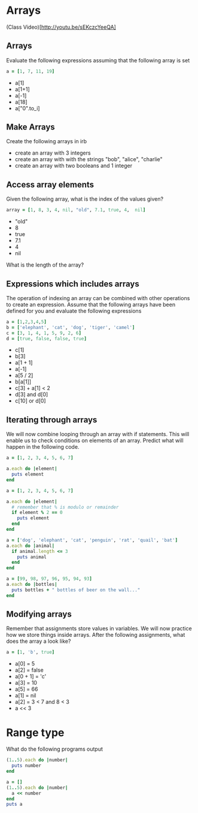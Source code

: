 # Arrays

(Class Video)[http://youtu.be/sEKczcYeeQA]

## Arrays

Evaluate the following expressions assuming that the following array is set

```ruby
a = [1, 7, 11, 19]
```

- a[1]
- a[1+1]
- a[-1]
- a[18]
- a["0".to_i]


## Make Arrays

Create the following arrays in irb

- create an array with 3 integers
- create an array with with the strings "bob", "alice", "charlie"
- create an array with two booleans and 1 integer

## Access array elements

Given the following array, what is the index of the values given?

```ruby
array = [1, 8, 3, 4, nil, "old", 7.1, true, 4,  nil]
```

- "old"
- 8
- true
- 7.1
- 4
- nil

What is the length of the array?

## Expressions which includes arrays

The operation of indexing an array can be combined with other operations to create an expression. Assume that the following arrays have been defined for you and evaluate the following expressions

```ruby
a = [1,2,3,4,5]
b = ['elephant', 'cat', 'dog', 'tiger', 'camel']
c = [3, 1, 4, 1, 5, 9, 2, 6]
d = [true, false, false, true]
```

- c[1]
- b[3]
- a[1 + 1]
- a[-1]
- a[5 / 2]
- b[a[1]]
- c[3] + a[1] < 2
- d[3] and d[0]
- c[10] or d[0]

## Iterating through arrays

We will now combine looping through an array with if statements. This will enable us to check conditions on elements of an array. Predict what will happen in the following code.

```ruby
a = [1, 2, 3, 4, 5, 6, 7]

a.each do |element|
  puts element
end
```

```ruby
a = [1, 2, 3, 4, 5, 6, 7]

a.each do |element|
  # remember that % is modulo or remainder
  if element % 2 == 0
    puts element
  end
end
```

```ruby
a = ['dog', 'elephant', 'cat', 'penguin', 'rat', 'quail', 'bat']
a.each do |animal|
  if animal.length <= 3
    puts animal
  end
end
```

```ruby
a = [99, 98, 97, 96, 95, 94, 93]
a.each do |bottles|
  puts bottles + " bottles of beer on the wall..."
end
```

## Modifying arrays

Remember that assignments store values in variables. We will now practice how we store things inside arrays. After the following assignments, what does the array a look like?

```ruby
a = [1, 'b', true]
```

- a[0] = 5
- a[2] = false
- a[0 + 1] = 'c'
- a[3] = 10
- a[5] = 66
- a[1] = nil
- a[2] = 3 < 7 and 8 < 3
- a << 3

# Range type

What do the following programs output

```ruby
(1..5).each do |number|
  puts number
end
```

```ruby
a = []
(1..5).each do |number|
  a << number
end
puts a
```
